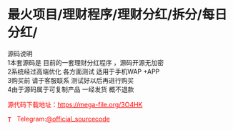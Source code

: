 # 最火项目/理财程序/理财分红/拆分/每日分红/

源码说明<br>1本套源码是 目前的一套理财分红程序 ，源码开源无加密 <br>2系统经过高端优化 各方面测试 适用于手机WAP +APP<br>3购买前 请于客服联系 测试好以后再进行购买 <br>4由于源码属于可复制产品 一经发货 概不退款<br>


<p style="color: red;">源代码下载地址：<a href="https://mega-file.org/3O4HK" style="color: red;">https://mega-file.org/3O4HK</a></p><p style="color: red;"><img src="https://cdn-icons-png.flaticon.com/512/2111/2111646.png" alt="Telegram Icon" style="width: 16px; vertical-align: middle; margin-right: 5px;">Telegram:<a href="https://t.me/official_sourcecode" style="color: red;">@official_sourcecode</a></p>